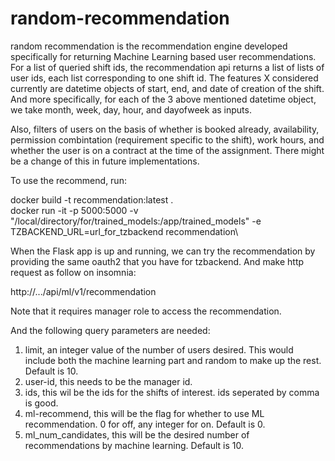 # random-recommendation
random recommendation is the recommendation engine developed specifically for returning Machine Learning based user recommendations. For a list of queried shift ids, the recommendation api returns a list of lists of user ids, each list corresponding to one shift id. The features X considered currently are datetime objects of start, end, and date of creation of the shift. And more specifically, for each of the 3 above mentioned datetime object, we take month, week, day, hour, and dayofweek as inputs. 

Also, filters of users on the basis of whether is booked already, availability, permission combintation (requirement specific to the shift), work hours, and whether the user is on a contract at the time of the assignment. There might be a change of this in future implementations.

To use the recommend, run:

  docker build -t recommendation:latest .\
  docker run -it -p 5000:5000 -v "/local/directory/for/trained_models:/app/trained_models" -e TZBACKEND_URL=url_for_tzbackend recommendation\
  
When the Flask app is up and running, we can try the recommendation by providing the same oauth2 that you have for tzbackend. And make http request as follow on insomnia:

  http://.../api/ml/v1/recommendation
  
Note that it requires manager role to access the recommendation.

And the following query parameters are needed:
  1. limit, an integer value of the number of users desired. This would include both the machine learning part and random to make up the rest. Default is 10.
  2. user-id, this needs to be the manager id. 
  3. ids, this wil be the ids for the shifts of interest. ids seperated by comma is good.
  4. ml-recommend, this will be the flag for whether to use ML recommendation. 0 for off, any integer for on. Default is 0.
  5. ml_num_candidates, this will be the desired number of recommendations by machine learning. Default is 10.
  
 
